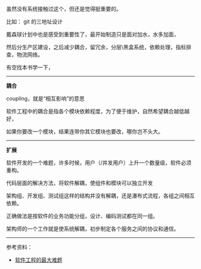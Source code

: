 

虽然没有系统接触过这个，但还是觉得挺重要的。

比如： git 的三地址设计

戴森球计划中也是感受到重要性了，最开始制造只是面对加水，水多加面，

然后分生产区建设，之后减少耦合，留冗余，分层\黑盒系统，依赖处理，指标排查，物流网络。

有空找本书学一下，

-------------

**耦合**

coupling，就是“相互影响”的意思

软件工程中的耦合是指各个模块依赖程度，为了便于维护，自然希望耦合越低越好，

如果你要改一个模块，结果连带你其它模块也要改，哪你岂不头大。

------------

**扩展**

软件开发的一个难题，许多时候，用户（/并发用户）上升一个数量级，软件必须重构。

代码层面的解决方法，将软件解耦，使组件和模块可以独立开发

架构组、开发组、测试组这样的结构并没有解耦，还是瀑布式流程，各组之间相互依赖。

正确做法是按软件的业务功能分组，设计、编码测试都在同一组。

架构师的一个工作就是使系统解耦，初步制定各个服务之间的协议和通信。


------------

参考资料：
- [软件工程的最大难题](https://www.ruanyifeng.com/blog/2021/05/scaling-problem.html)